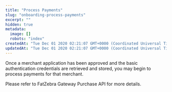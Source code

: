 ```yaml
---
title: "Process Payments"
slug: "onboarding-process-payments"
excerpt: ""
hidden: true
metadata: 
  image: []
  robots: "index"
createdAt: "Tue Dec 01 2020 02:21:07 GMT+0000 (Coordinated Universal Time)"
updatedAt: "Tue Dec 01 2020 02:21:07 GMT+0000 (Coordinated Universal Time)"
---
```

Once a merchant application has been approved and the basic authentication credentials are retrieved and stored, you may begin to process payments for that merchant. 

Please refer to FatZebra Gateway Purchase API for more details.
